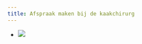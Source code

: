 ```yaml
---
title: Afspraak maken bij de kaakchirurg
---
```


- ![](https://firebasestorage.googleapis.com/v0/b/firescript-577a2.appspot.com/o/imgs%2Fapp%2FGijs%2FVWbUeFfn11.png?alt=media&token=2e44f1c3-9193-4b1a-b4db-265bc003ec1b)
